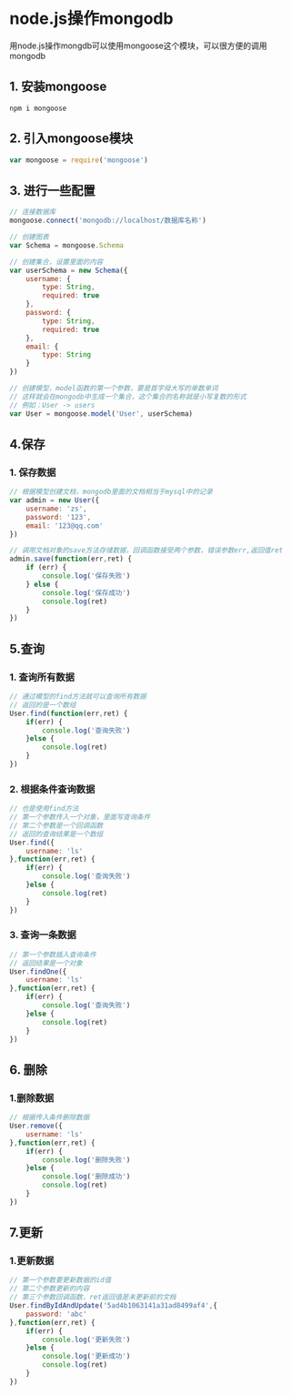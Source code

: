 # node.js操作mongodb

用node.js操作mongdb可以使用mongoose这个模块，可以很方便的调用mongodb



## 1. 安装mongoose

``` shell
npm i mongoose
```



## 2. 引入mongoose模块

```javascript
var mongoose = require('mongoose')
```



## 3. 进行一些配置

```javascript
// 连接数据库
mongoose.connect('mongodb://localhost/数据库名称')

// 创建图表
var Schema = mongoose.Schema

// 创建集合，设置里面的内容
var userSchema = new Schema({
    username: {
        type: String,
        required: true
    },
    password: {
        type: String,
        required: true
    },
    email: {
        type: String
    }
})

// 创建模型，model函数的第一个参数，要是首字母大写的单数单词
// 这样就会在mongodb中生成一个集合，这个集合的名称就是小写复数的形式
// 例如：User -> users
var User = mongoose.model('User', userSchema)
```



## 4.保存

### 1. 保存数据

```javascript
// 根据模型创建文档，mongodb里面的文档相当于mysql中的记录
var admin = new User({
    username: 'zs',
    password: '123',
    email: '123@qq.com'
})

// 调用文档对象的save方法存储数据，回调函数接受两个参数，错误参数err,返回值ret
admin.save(function(err,ret) {
    if (err) {
        console.log('保存失败')
    } else {
    	console.log('保存成功')
        console.log(ret)
    }
})
```



## 5.查询

### 1. 查询所有数据

```javascript
// 通过模型的find方法就可以查询所有数据
// 返回的是一个数组
User.find(function(err,ret) {
    if(err) {
        console.log('查询失败')
    }else {
        console.log(ret)
    }
})
```



### 2. 根据条件查询数据

```javascript
// 也是使用find方法
// 第一个参数传入一个对象，里面写查询条件
// 第二个参数是一个回调函数
// 返回的查询结果是一个数组
User.find({
    username: 'ls'
},function(err,ret) {
    if(err) {
        console.log('查询失败')
    }else {
        console.log(ret)
    }
})
```



### 3. 查询一条数据

```javascript
// 第一个参数插入查询条件
// 返回结果是一个对象
User.findOne({
    username: 'ls'
},function(err,ret) {
    if(err) {
        console.log('查询失败')
    }else {
        console.log(ret)
    }
})
```



## 6. 删除

### 1.删除数据

```javascript
// 根据传入条件删除数据
User.remove({
    username: 'ls'
},function(err,ret) {
    if(err) {
        console.log('删除失败')
    }else {
        console.log('删除成功')
        console.log(ret)
    }
})
```



## 7.更新
### 1.更新数据

```javascript
// 第一个参数要更新数据的id值
// 第二个参数更新的内容
// 第三个参数回调函数，ret返回值是未更新前的文档
User.findByIdAndUpdate('5ad4b1063141a31ad8499af4',{
    password: 'abc'
},function(err,ret) {
    if(err) {
        console.log('更新失败')
    }else {
        console.log('更新成功')
        console.log(ret)
    }
})
```

